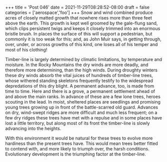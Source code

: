 +++
title = 'Post 046'
date = 2021-11-29T08:28:52-08:00
draft = false
categories = ['aerospace','foo']
+++
Snow and wind combined produce acres of closely matted growth that nowhere rises more than three feet above the earth. This growth is kept well groomed by the gale-flung sand, which clips persistent twigs and keeps it closely trimmed into an enormous bristle brush. In places the surface of this will support a pedestrian, but commonly it is too weak for this; and, as John Muir says, in getting through, over, under, or across growths of this kind, one loses all of his temper and most of his clothing!

Timber-line is largely determined by climatic limitations, by temperature and moisture. In the Rocky Mountains the dry winds are more deadly, and therefore more determining, than the high winds. During droughty winters these dry winds absorb the vital juices of hundreds of timber-line trees, whose withered standing skeletons frequently testify to the widespread depredations of this dry blight. A permanent advance, too, is made from time to time. Here and there is a grove, a permanent settlement ahead of and above the main ranks. In advance of these are a few lone trees, heroes scouting in the lead. In moist, sheltered places are seedlings and promising young trees growing up in front of the battle-scarred old guard. Advances on dry, wind-swept ridges are more difficult and much less frequent; on a few dry ridges these trees have met with a repulse and in some places have lost a little territory, but along most of its front the timber-line is slowly advancing into the heights.

With this environment it would be natural for these trees to evolve more hardiness than the present trees have. This would mean trees better fitted to contend with, and more likely to triumph over, the harsh conditions. Evolutionary development is the triumphing factor at the timber-line.
